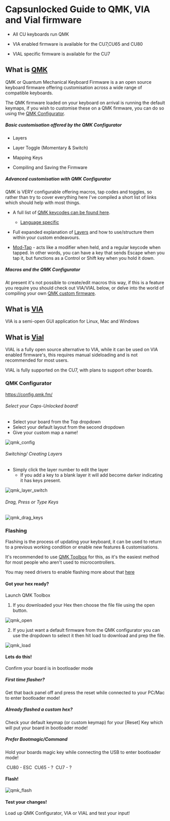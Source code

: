 # Capsunlocked Guide to QMK, VIA and Vial firmware

- All CU keyboards run QMK

- VIA enabled firmware is available for the CU7,CU65 and CU80

- VIAL specific firmware is available for the CU7

## What is [QMK](https://qmk.fm/)

QMK or Quantum Mechanical Keyboard Firmware is a an open source keyboard firmware offering customisation across a wide range of compatible keyboards.

The QMK firmware loaded on your keyboard on arrival is running the default keymaps, if you wish to customise these on a QMK firmware, you can do so using the [QMK Configurator](https://config.qmk.fm/).

##### Basic customisation offered by the QMK Configurator

- Layers
- Layer Toggle (Momentary & Switch)

 - Mapping Keys
 - Compiling and Saving the Firmware



##### Advanced customisation with QMK Configurator

QMK is VERY configurable offering macros, tap codes and toggles, so rather than try to cover everything here I've compiled a short list of links which should help with most things.

- A full list of [QMK keycodes can be found here](https://docs.qmk.fm/#/keycodes).

  - [Language specific](https://docs.qmk.fm/#/reference_keymap_extras)

- Full expanded explanation of [Layers](https://docs.qmk.fm/#/feature_layers) and how to use/structure them within your custom endeavours.

- [Mod-Tap](https://docs.qmk.fm/#/mod_tap) - acts like a modifier when held, and a regular keycode when tapped. In other words, you can have a key that sends Escape when you tap it, but functions as a Control or Shift key when you hold it down.

  

##### Macros and the QMK Configurator

At present it's not possible to create/edit macros this way, if this is a feature you require you should check out VIA/VIAL below, or delve into the world of compiling your own [QMK custom firmware](https://docs.qmk.fm/#/newbs_getting_started).





## What is [VIA](https://caniusevia.com/)

VIA is a semi-open GUI application for Linux, Mac and Windows

## What is [Vial](https://get.vial.today/)

VIAL is a fully open source alternative to VIA, while it can be used on VIA enabled firmware's, this requires manual sideloading and is not recommended for most users.

VIAL is fully supported on the CU7, with plans to support other boards.

















### QMK Configurator

https://config.qmk.fm/

###### Select your Caps-Unlocked board!

- Select your board from the Top dropdown
- Select your default layout from the second dropdown 
- Give your custom map a name!

![qmk_config](Images\qmk_config.gif)



###### Switching/ Creating Layers

- Simply click the layer number to edit the layer
  - If you add a key to a blank layer it will add become darker indicating it has keys present.

![qmk_layer_switch](Images\qmk_layer_switch.gif)



###### Drag, Press or Type Keys

![qmk_drag_keys](Images\qmk_drag_keys.gif)











### Flashing

Flashing is the process of updating your keyboard, it can be used to return to a previous working condition or enable new features & customisations.

It's recommended to use [QMK Toolbox](https://github.com/qmk/qmk_toolbox/releases) for this, as it's the easiest method for most people who aren't used to microcontrollers.

You may need drivers to enable flashing more about that [here](https://docs.qmk.fm/#/driver_installation_zadig)





#### Got your hex ready?

Launch QMK Toolbox

1. If you downloaded your Hex then choose the file file using the open button.

![qmk_open](Images\qmk_open.gif)



2. If you just want a default firmware from the QMK configurator you can use the dropdown to select it then hit load to download and prep the file.

![qmk_load](Images\qmk_load.gif)







#### Lets do this!

Confirm your board is in bootloader mode

##### First time flasher?

Get that back panel off and press the reset while connected to your PC/Mac to enter bootloader mode!

##### Already flashed a custom hex?

Check your default keymap (or custom keymap) for your [Reset] Key which will put your board in bootloader mode!

##### Prefer Bootmagic/Command

Hold your boards magic key while connecting the USB to enter bootloader mode!

​	CU80 - ESC
​	CU65 - ?
​	CU7 - ?



#### Flash!

![qmk_flash](Images\qmk_flash.gif)



#### Test your changes!

Load up QMK Configurator, VIA or VIAL and test your input!

